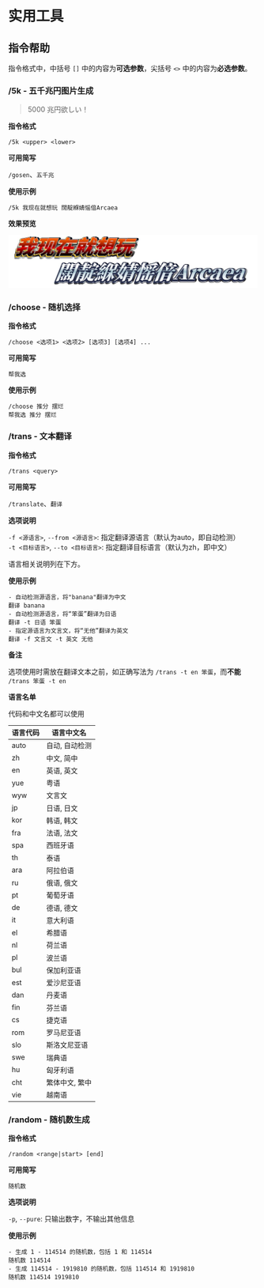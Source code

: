 # 实用工具

## 指令帮助

指令格式中，中括号 `[]` 中的内容为**可选参数**，尖括号 `<>` 中的内容为**必选参数**。

### /5k - 五千兆円图片生成

> 5000 兆円欲しい！

**指令格式**

```
/5k <upper> <lower>
```

**可用简写**

`/gosen`、`五千兆`

**使用示例**

```
/5k 我现在就想玩 闊靛緥婧愮偣Arcaea
```

**效果预览**

![我现在就想玩 闊靛緥婧愮偣Arcaea](./gosen-test.jpg)

### /choose - 随机选择

**指令格式**

```
/choose <选项1> <选项2> [选项3] [选项4] ...
```

**可用简写**

`帮我选`

<!-- **选项说明**

`-t <模板文本>`, `--template <模板文本>`: 替换默认的模板文本。

模板文本中必须含有占位符 `#`，Bot 将使用得出的随机选项替换该占位符。占位符可以存在多个。例如：

`/choose foo bar baz -t DAME#DANE#DAMEYO`  
可得到 `DAMEbarDANEbarDAMEYO` -->

**使用示例**

```
/choose 推分 摆烂
帮我选 推分 摆烂
```
<!-- - 使用模板
/choose arcaea pjsk -t 打#比较好 -->

### /trans - 文本翻译

**指令格式**

```
/trans <query>
```

**可用简写**

`/translate`、`翻译`

**选项说明**

`-f <源语言>`, `--from <源语言>`: 指定翻译源语言（默认为auto，即自动检测）  
`-t <目标语言>`, `--to <目标语言>`: 指定翻译目标语言（默认为zh，即中文）  

语言相关说明列在下方。

**使用示例**

```
- 自动检测源语言，将"banana"翻译为中文
翻译 banana
- 自动检测源语言，将“笨蛋”翻译为日语
翻译 -t 日语 笨蛋
- 指定源语言为文言文，将“无他”翻译为英文
翻译 -f 文言文 -t 英文 无他
```

**备注**

选项使用时需放在翻译文本之前，如正确写法为 `/trans -t en 笨蛋`，而**不能** `/trans 笨蛋 -t en`

**语言名单**

代码和中文名都可以使用

| 语言代码 | 语言中文名 |
|------|--------------|
| auto | 自动, 自动检测  |
| zh   | 中文, 简中  |
| en   | 英语, 英文  |
| yue  | 粤语  |
| wyw  | 文言文  |
| jp   | 日语, 日文  |
| kor  | 韩语, 韩文  |
| fra  | 法语, 法文  |
| spa  | 西班牙语  |
| th   | 泰语  |
| ara  | 阿拉伯语  |
| ru   | 俄语, 俄文  |
| pt   | 葡萄牙语  |
| de   | 德语, 德文  |
| it   | 意大利语  |
| el   | 希腊语  |
| nl   | 荷兰语  |
| pl   | 波兰语  |
| bul  | 保加利亚语  |
| est  | 爱沙尼亚语  |
| dan  | 丹麦语  |
| fin  | 芬兰语  |
| cs   | 捷克语  |
| rom  | 罗马尼亚语  |
| slo  | 斯洛文尼亚语  |
| swe  | 瑞典语  |
| hu   | 匈牙利语  |
| cht  | 繁体中文, 繁中  |
| vie  | 越南语 |


### /random - 随机数生成
**指令格式**

```
/random <range|start> [end]
```

**可用简写**

`随机数`

**选项说明**

`-p`, `--pure`: 只输出数字，不输出其他信息

**使用示例**

```
- 生成 1 - 114514 的随机数，包括 1 和 114514
随机数 114514
- 生成 114514 - 1919810 的随机数，包括 114514 和 1919810
随机数 114514 1919810
```
